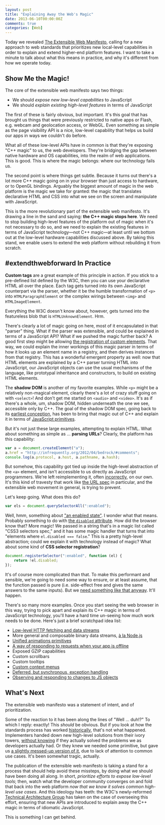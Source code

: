 ```yaml
---
layout: post
title: "Explaining Away the Web's Magic"
date: 2013-06-10T00:00:00Z
comments: true
categories: [Web]
---
```


Today we revealed [The Extensible Web Manifesto](http://extensiblewebmanifesto.org/), calling for a new approach to
web standards that prioritizes new local-level capabilities in order to explain and extend higher-end platform features.
I want to take a minute to talk about what this means in practice, and why it's different from how we operate today.

## Show Me the Magic!

The core of the extensible web manifesto says two things:

- We should *expose new low-level capabilities* to JavaScript
- We should *explain existing high-level features* in terms of JavaScript

The first of these is fairly obvious, but important. It's this goal that has brought us things that were previously
restricted to native apps or Flash, e.g. webcam and geolocation access, or WebGL. Even something as simple as the page
visibility API is a nice, low-level capability that helps us build our apps in ways we couldn't do before.

What all of these low-level APIs have in common is that they're exposing "C++ magic" to us, the web developers. They're
bridging the gap between native hardware and OS capabilities, into the realm of web applications. This is good. This is
where the magic belongs: where our technology fails us.

The second point is where things get subtle. Because it turns out there's a lot more C++ magic going on in your browser
than just access to hardware, or to OpenGL bindings. Arguably the biggest amount of magic in the web platform is the
magic we take for granted: the magic that translates declarative HTML and CSS into what we see on the screen and
manipulate with JavaScript.

This is the more revolutionary part of the extensible web manifesto. It's drawing a line in the sand and saying: **the
C++ magic stops here**. We need to stop building high-level features of the platform out of magic when it's not
necessary to do so, and we need to explain the existing features in terms of JavaScript technology—not C++ magic—at
least until we bottom out at the low-level hardware capabilities discussed above. By taking this stand, we enable users
to extend the web platform without rebuilding it from scratch.

## \#extendthwebforward In Practice

**Custom tags** are a great example of this principle in action. If you stick to a pre-defined list defined by the W3C,
then you can use your declarative HTML all over the place. Each tag gets turned into its own JavaScript counterpart via
the parser, whether it be the humble transformation of `<p>` into `HTMLParagraphElement` or the complex wirings between
`<img>` and `HTMLImageElement`.

Everything the W3C doesn't know about, however, gets turned into the featureless blob that is `HTMLUnknownElement`. Hrm.

There's clearly a lot of magic going on here, most of it encapsulated in that "parser" thing. What if the parser was
extensible, and could be explained in terms of a JavaScript API? What if we pushed the magic further back? A good first
step might be allowing
[the registration of custom elements](http://www.polymer-project.org/platform/custom-elements.html). That way, we could
explain the inner workings of this magic parser in terms of how it looks up an element name in a registry, and then
derives instances from that registry. This has a wonderful emergent property as well: now that HTML elements are
explained by a C++ parser turning HTML into JavaScript, our JavaScript objects can use the usual mechanisms of the
language, like prototypal inheritance and constructors, to build on existing HTML elements.

The **shadow DOM** is another of my favorite examples. While `<p>` might be a relatively non-magical element, clearly
there's a lot of crazy stuff going on with `<select>`! And don't get me started on `<audio>` and `<video>`. It's as if
there's a whole, um, shadow DOM, hidden underneath the one we see, accessible only by C++. The goal of the shadow DOM
spec, going back to its [earliest conception](http://glazkov.com/2011/01/14/what-the-heck-is-shadow-dom/), has been to
bring that magic out of C++ and explain it in terms of
[JavaScript primitives](http://www.html5rocks.com/en/tutorials/webcomponents/shadowdom/).

But it's not just these large examples, attempting to explain HTML. What about something as simple as … **parsing
URLs**? Clearly, the platform has this capability:

```js
var a = document.createElement("a");
a.href = "http://infrequently.org/2012/04/bedrock/#comments";
console.log(a.protocol, a.host, a.pathname, a.hash);
```

But somehow, this capability got tied up inside the high-level abstraction of the `<a>` element, and isn't accessible
to us directly as JavaScript programmers. We're left reimplementing it, often
[incorrectly](https://github.com/joyent/node/issues/5452), on our own. It's this kind of travesty that work like
[the URL spec](http://url.spec.whatwg.org/#constructors) in particular, and the extensible web movement in general, is
trying to prevent.

Let's keep going. What does this do?

```js
var els = document.querySelectorAll(":enabled");
```

Well, hmm, something about ["an enabled state"](http://www.w3.org/TR/css3-selectors/#enableddisabled). I wonder what
that means. Probably something to do with
[the `disabled` attribute](http://www.whatwg.org/specs/web-apps/current-work/multipage/association-of-controls-and-forms.html#enabling-and-disabling-form-controls:-the-disabled-attribute). How did the browser know that? More magic! We passed in a string that's in a magic
list called "CSS3 selectors spec," and it has some magic handler that turns that into "elements where
`el.disabled === false`." This is a pretty high-level abstraction; could we explain it with technology instead of magic?
What about some kind of **CSS selector registration**?

```js
document.registerSelector(":enabled", function (el) {
    return !el.disabled;
});
```

It's of course more complicated than that. To make this performant and sensible, we're going to need some way to ensure,
or at least assume, that the function passed is pure (i.e. side-effect free and gives the same answers to the same
inputs). But we [need something like that anyway](http://wiki.ecmascript.org/doku.php?id=strawman:data_parallelism).
It'll happen.

There's so many more examples. Once you start seeing the web browser in this way, trying to pick apart and explain its
C++ magic in terms of JavaScript technology, you'll have a hard time un-seeing how much work needs to be done. Here's
just a brief scratchpad idea list:

- [Low-level HTTP fetching and data streams](https://gist.github.com/wycats/cf73dd4c974352fcb767)
- More general and composable binary data streams, [à la Node.js](http://imgur.com/a/9vFGa#11)
- [Unified animations primitives](http://www.polymer-project.org/platform/web-animations.html)
- [A way of responding to requests when your app is offline](https://github.com/slightlyoff/NavigationController/blob/master/explainer.md)
- Exposed GZIP capabilities
- Custom scrollbars
- Custom tooltips
- [Custom context menus](http://davidwalsh.name/html5-context-menu)
- [Deferred, but synchronous, exception handling](http://lists.w3.org/Archives/Public/www-dom/2013AprJun/0188.html)
- [Observing and responding to changes to JS objects](http://updates.html5rocks.com/2012/11/Respond-to-change-with-Object-observe)

## What's Next

The extensible web manifesto was a statement of intent, and of prioritization.

Some of the reaction to it has been along the lines of "Well … duh!?" To which I reply: exactly! This *should* be obvious. But if you look at how the standards process has worked
[historically](https://medium.com/the-future-of-the-web/2fcd1c1bb32), that's not what happened. Implementers handed down
new high-level solutions from their ivory towers, [without knowing](http://news.cnet.com/8301-17939_109-10281477-2.html)
if they actually solved the problems we as developers actually had. Or they knew we needed some primitive, but gave us
[a slightly messed-up version of it](http://updates.html5rocks.com/2013/03/What-s-the-CSS-scope-pseudo-class-for), due
to lack of attention to common use cases. It's been somewhat tragic, actually.

The publication of the extensible web manifesto is taking a stand for a process that should help avoid these missteps,
by doing what we should have been doing all along. In short, *prioritize efforts to expose low-level tools*; then,
watch what the developer community converges on and fold that back into the web platform *now that we know it solves
common high-level use cases*. And this ideology has teeth: the W3C's newly-reformed
[Technical Architecture Group](http://www.w3.org/2001/tag/2013/03/18-agenda) has taken on the case of overseeing this
effort, ensuring that new APIs are introduced to explain away the C++ magic in terms of idiomatic JavaScript.

This is something I can get behind.
